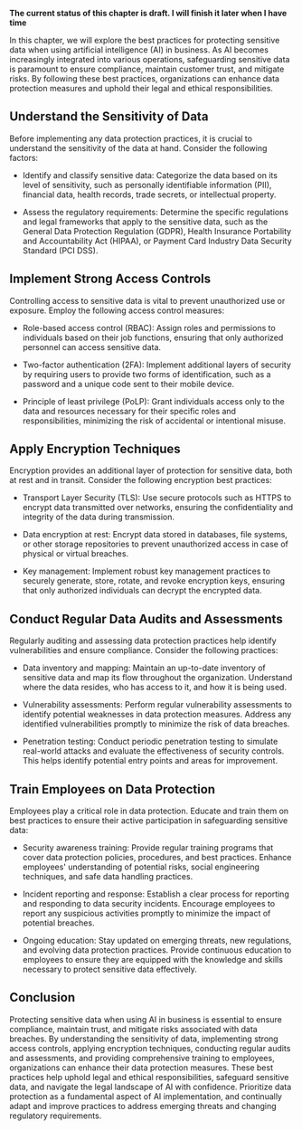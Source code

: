 **The current status of this chapter is draft. I will finish it later when I have time**

In this chapter, we will explore the best practices for protecting sensitive data when using artificial intelligence (AI) in business. As AI becomes increasingly integrated into various operations, safeguarding sensitive data is paramount to ensure compliance, maintain customer trust, and mitigate risks. By following these best practices, organizations can enhance data protection measures and uphold their legal and ethical responsibilities.

Understand the Sensitivity of Data
----------------------------------

Before implementing any data protection practices, it is crucial to understand the sensitivity of the data at hand. Consider the following factors:

* Identify and classify sensitive data: Categorize the data based on its level of sensitivity, such as personally identifiable information (PII), financial data, health records, trade secrets, or intellectual property.

* Assess the regulatory requirements: Determine the specific regulations and legal frameworks that apply to the sensitive data, such as the General Data Protection Regulation (GDPR), Health Insurance Portability and Accountability Act (HIPAA), or Payment Card Industry Data Security Standard (PCI DSS).

Implement Strong Access Controls
--------------------------------

Controlling access to sensitive data is vital to prevent unauthorized use or exposure. Employ the following access control measures:

* Role-based access control (RBAC): Assign roles and permissions to individuals based on their job functions, ensuring that only authorized personnel can access sensitive data.

* Two-factor authentication (2FA): Implement additional layers of security by requiring users to provide two forms of identification, such as a password and a unique code sent to their mobile device.

* Principle of least privilege (PoLP): Grant individuals access only to the data and resources necessary for their specific roles and responsibilities, minimizing the risk of accidental or intentional misuse.

Apply Encryption Techniques
---------------------------

Encryption provides an additional layer of protection for sensitive data, both at rest and in transit. Consider the following encryption best practices:

* Transport Layer Security (TLS): Use secure protocols such as HTTPS to encrypt data transmitted over networks, ensuring the confidentiality and integrity of the data during transmission.

* Data encryption at rest: Encrypt data stored in databases, file systems, or other storage repositories to prevent unauthorized access in case of physical or virtual breaches.

* Key management: Implement robust key management practices to securely generate, store, rotate, and revoke encryption keys, ensuring that only authorized individuals can decrypt the encrypted data.

Conduct Regular Data Audits and Assessments
-------------------------------------------

Regularly auditing and assessing data protection practices help identify vulnerabilities and ensure compliance. Consider the following practices:

* Data inventory and mapping: Maintain an up-to-date inventory of sensitive data and map its flow throughout the organization. Understand where the data resides, who has access to it, and how it is being used.

* Vulnerability assessments: Perform regular vulnerability assessments to identify potential weaknesses in data protection measures. Address any identified vulnerabilities promptly to minimize the risk of data breaches.

* Penetration testing: Conduct periodic penetration testing to simulate real-world attacks and evaluate the effectiveness of security controls. This helps identify potential entry points and areas for improvement.

Train Employees on Data Protection
----------------------------------

Employees play a critical role in data protection. Educate and train them on best practices to ensure their active participation in safeguarding sensitive data:

* Security awareness training: Provide regular training programs that cover data protection policies, procedures, and best practices. Enhance employees' understanding of potential risks, social engineering techniques, and safe data handling practices.

* Incident reporting and response: Establish a clear process for reporting and responding to data security incidents. Encourage employees to report any suspicious activities promptly to minimize the impact of potential breaches.

* Ongoing education: Stay updated on emerging threats, new regulations, and evolving data protection practices. Provide continuous education to employees to ensure they are equipped with the knowledge and skills necessary to protect sensitive data effectively.

Conclusion
----------

Protecting sensitive data when using AI in business is essential to ensure compliance, maintain trust, and mitigate risks associated with data breaches. By understanding the sensitivity of data, implementing strong access controls, applying encryption techniques, conducting regular audits and assessments, and providing comprehensive training to employees, organizations can enhance their data protection measures. These best practices help uphold legal and ethical responsibilities, safeguard sensitive data, and navigate the legal landscape of AI with confidence. Prioritize data protection as a fundamental aspect of AI implementation, and continually adapt and improve practices to address emerging threats and changing regulatory requirements.
